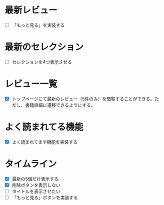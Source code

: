 # 最新レビュー


- [ ] 「もっと見る」を実装する

# 最新のセレクション

- [ ] セレクションを4つ表示させる


# レビュー一覧

- [x] トップページにて最新のレビュー（5件のみ）を閲覧することができる。ただし、書籍詳細に遷移できるようにする。

# よく読まれてる機能

- [x] よく読まれてます機能を実装する

# タイムライン

- [x] 最新の5個だけ表示する
- [x] 削除ボタンを表示しない
- [ ] タイトルを表示させたい
- [ ] 「もっと見る」ボタンを実装する